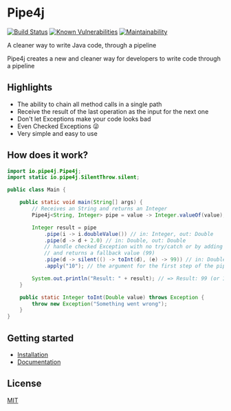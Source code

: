 # Pipe4j

[![Build Status](https://travis-ci.org/igventurelli/pipe4j.svg?branch=master)](https://travis-ci.org/igventurelli/pipe4j)
[![Known Vulnerabilities](https://snyk.io/test/github/igventurelli/pipe4j/badge.svg?targetFile=pom.xml)](https://snyk.io/test/github/igventurelli/pipe4j?targetFile=pom.xml)
[![Maintainability](https://api.codeclimate.com/v1/badges/381d36217cd7886630cb/maintainability)](https://codeclimate.com/github/igventurelli/pipe4j/maintainability)

A cleaner way to write Java code, through a pipeline

Pipe4j creates a new and cleaner way for developers to write code through a pipeline

## Highlights
- The ability to chain all method calls in a single path
- Receive the result of the last operation as the input for the next one
- Don't let Exceptions make your code looks bad
- Even Checked Exceptions 😜
- Very simple and easy to use

## How does it work?

```java
import io.pipe4j.Pipe4j;
import static io.pipe4j.SilentThrow.silent;

public class Main {

    public static void main(String[] args) {
        // Receives an String and returns an Integer
        Pipe4j<String, Integer> pipe = value -> Integer.valueOf(value);

        Integer result = pipe
            .pipe(i -> i.doubleValue()) // in: Integer, out: Double
            .pipe(d -> d + 2.0) // in: Double, out: Double
            // handle checked Exception with no try/catch or by adding "throws" to the method signature
            // and returns a fallback value (99)
            .pipe(d -> silent(() -> toInt(d), (e) -> 99)) // in: Double, out: Integer
            .apply("10"); // the argument for the first step of the pipeline

        System.out.println("Result: " + result); // => Result: 99 (or 12, if toInt() don't throw any exception
    }

    public static Integer toInt(Double value) throws Exception {
        throw new Exception("Something went wrong");
    }
}
```

## Getting started
- [Installation](https://igventurelli.gitbook.io/pipe4j/getting-started/installation)
- [Documentation](https://igventurelli.gitbook.io/pipe4j/getting-started/docs)

## License
[MIT](https://github.com/igventurelli/pipe4j/blob/master/LICENSE.md)
